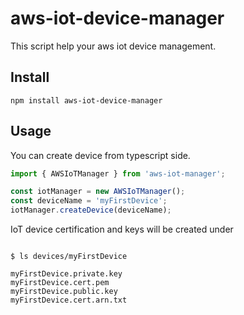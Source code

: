 # aws-iot-device-manager

This script help your aws iot device management.

## Install

```shell script
npm install aws-iot-device-manager
```

## Usage

You can create device from typescript side.
```typescript
import { AWSIoTManager } from 'aws-iot-manager';

const iotManager = new AWSIoTManager();
const deviceName = 'myFirstDevice';
iotManager.createDevice(deviceName);

```

IoT device certification and keys will be created under 


```shell script

$ ls devices/myFirstDevice

myFirstDevice.private.key
myFirstDevice.cert.pem
myFirstDevice.public.key
myFirstDevice.cert.arn.txt

```


